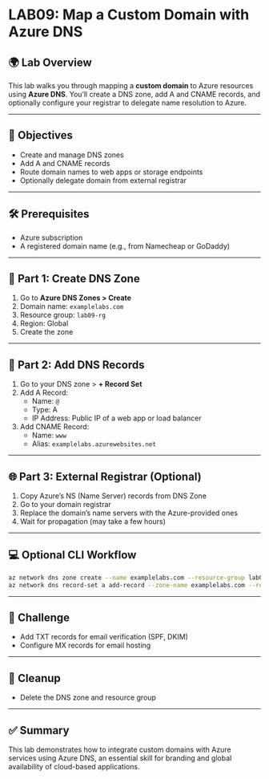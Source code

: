 # LAB09: Map a Custom Domain with Azure DNS

## 🌍 Lab Overview

This lab walks you through mapping a **custom domain** to Azure resources using **Azure DNS**. You’ll create a DNS zone, add A and CNAME records, and optionally configure your registrar to delegate name resolution to Azure.

---

## 🎯 Objectives

- Create and manage DNS zones
- Add A and CNAME records
- Route domain names to web apps or storage endpoints
- Optionally delegate domain from external registrar

---

## 🛠️ Prerequisites

- Azure subscription
- A registered domain name (e.g., from Namecheap or GoDaddy)

---

## 🧱 Part 1: Create DNS Zone

1. Go to **Azure DNS Zones > Create**
2. Domain name: `examplelabs.com`
3. Resource group: `lab09-rg`
4. Region: Global
5. Create the zone

---

## 🔁 Part 2: Add DNS Records

1. Go to your DNS zone > **+ Record Set**
2. Add A Record:
   - Name: `@`
   - Type: A
   - IP Address: Public IP of a web app or load balancer
3. Add CNAME Record:
   - Name: `www`
   - Alias: `examplelabs.azurewebsites.net`

---

## 🌐 Part 3: External Registrar (Optional)

1. Copy Azure’s NS (Name Server) records from DNS Zone
2. Go to your domain registrar
3. Replace the domain’s name servers with the Azure-provided ones
4. Wait for propagation (may take a few hours)

---

## 💻 Optional CLI Workflow
```bash
az network dns zone create --name examplelabs.com --resource-group lab09-rg
az network dns record-set a add-record --zone-name examplelabs.com --resource-group lab09-rg --record-set-name @ --ipv4-address <your-ip>
```

---

## 🧪 Challenge

- Add TXT records for email verification (SPF, DKIM)
- Configure MX records for email hosting

---

## 🧹 Cleanup

- Delete the DNS zone and resource group

---

## ✅ Summary

This lab demonstrates how to integrate custom domains with Azure services using Azure DNS, an essential skill for branding and global availability of cloud-based applications.

